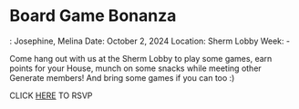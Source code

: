 # Board Game Bonanza

: Josephine, Melina
Date: October 2, 2024
Location: Sherm Lobby
Week: -

Come hang out with us at the Sherm Lobby to play some games, earn points for your House, munch on some snacks while meeting other Generate members! And bring some games if you can too :)

CLICK [HERE](https://www.notion.so/Events-Meeting-October-9th-4af862c92a624f6f90b22f473c2cfe0f?pvs=21) TO RSVP
